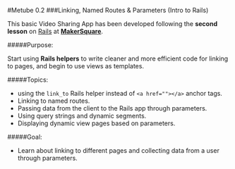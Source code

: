#Metube 0.2
###Linking, Named Routes & Parameters (Intro to Rails)


This basic Video Sharing App has been developed following the **second lesson** on [Rails](http://rubyonrails.org/) at [**MakerSquare**](http://www.makersquare.com/).

#####Purpose:

Start using **Rails helpers** to write cleaner and more efficient code for linking to pages, and begin to use views as templates. 

#####Topics:
- using the `link_to` Rails helper instead of `<a href=""></a>` anchor tags.
- Linking to named routes.
- Passing data from the client to the Rails app through parameters.
- Using query strings and dynamic segments.
- Displaying dynamic view pages based on parameters.

#####Goal:
- Learn about linking to different pages and collecting data from a user through parameters.